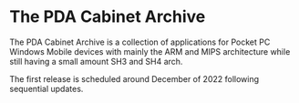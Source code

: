 # The PDA Cabinet Archive
The PDA Cabinet Archive is a collection of applications for Pocket PC Windows Mobile devices with mainly the ARM and MIPS architecture while still having a small amount SH3 and SH4 arch.

The first release is scheduled around December of 2022 following sequential updates.
